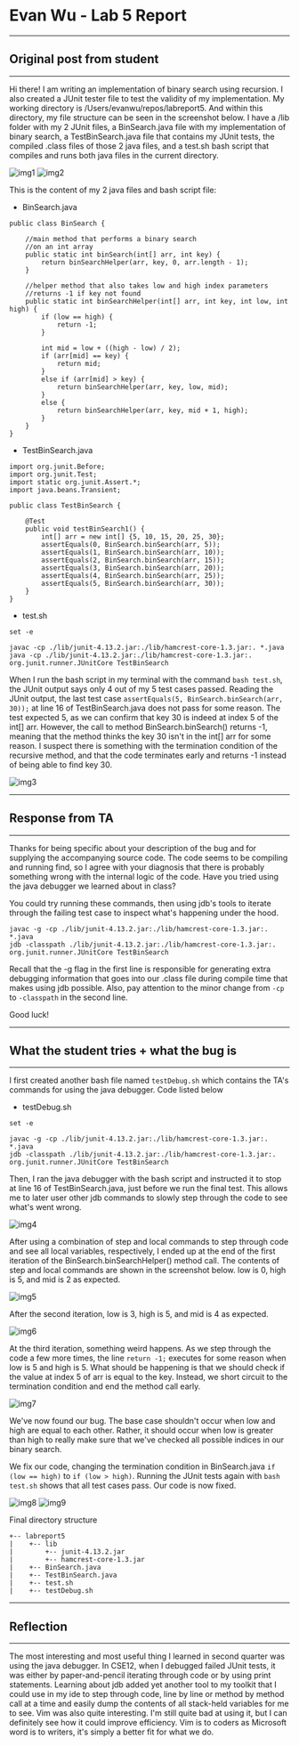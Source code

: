# Evan Wu - Lab 5 Report
---
## Original post from student
---

Hi there! I am writing an implementation of binary search using recursion. I also created a JUnit tester file to test the validity of my implementation. 
My working directory is /Users/evanwu/repos/labreport5. And within this directory, my file structure can be seen in the screenshot below. I have a /lib folder with my 2 JUnit files, 
a BinSearch.java file with my implementation of binary search, a TestBinSearch.java file that contains my JUnit tests, the compiled .class files of those 2 java files, and a test.sh bash script
that compiles and runs both java files in the current directory.


![img1](lab5images/s1.png)
![img2](lab5images/s2.png)

This is the content of my 2 java files and bash script file:

- BinSearch.java


```
public class BinSearch {

    //main method that performs a binary search
    //on an int array
    public static int binSearch(int[] arr, int key) {
        return binSearchHelper(arr, key, 0, arr.length - 1);
    }
    
    //helper method that also takes low and high index parameters
    //returns -1 if key not found
    public static int binSearchHelper(int[] arr, int key, int low, int high) {
        if (low == high) {
            return -1;
        }

        int mid = low + ((high - low) / 2);
        if (arr[mid] == key) {
            return mid;
        }
        else if (arr[mid] > key) {
            return binSearchHelper(arr, key, low, mid);
        }
        else {
            return binSearchHelper(arr, key, mid + 1, high);
        }
    }
}
```



- TestBinSearch.java


```
import org.junit.Before;
import org.junit.Test;
import static org.junit.Assert.*;
import java.beans.Transient;

public class TestBinSearch {

    @Test
    public void testBinSearch1() {
        int[] arr = new int[] {5, 10, 15, 20, 25, 30};
        assertEquals(0, BinSearch.binSearch(arr, 5));
        assertEquals(1, BinSearch.binSearch(arr, 10));
        assertEquals(2, BinSearch.binSearch(arr, 15));
        assertEquals(3, BinSearch.binSearch(arr, 20));
        assertEquals(4, BinSearch.binSearch(arr, 25));
        assertEquals(5, BinSearch.binSearch(arr, 30));
    }
}
```



- test.sh


```
set -e

javac -cp ./lib/junit-4.13.2.jar:./lib/hamcrest-core-1.3.jar:. *.java
java -cp ./lib/junit-4.13.2.jar:./lib/hamcrest-core-1.3.jar:. org.junit.runner.JUnitCore TestBinSearch
```


When I run the bash script in my terminal with the command `bash test.sh`, the JUnit output says only 4 out of my 5 test cases passed. 
Reading the JUnit output, the last test case `assertEquals(5, BinSearch.binSearch(arr, 30));` at line 16 of TestBinSearch.java does not pass for some reason. 
The test expected 5, as we can confirm that key 30 is indeed at index 5 of the int[] arr. However, the call to method BinSearch.binSearch() returns -1, meaning that the method thinks
the key 30 isn't in the int[] arr for some reason. I suspect there is something with the termination condition of the recursive method, and that the code terminates early and returns -1 
instead of being able to find key 30. 


![img3](lab5images/s3.png)

---
## Response from TA
---

Thanks for being specific about your description of the bug and for supplying the accompanying source code. The code seems to be compiling and running find, so I agree with your diagnosis 
that there is probably something wrong with the internal logic of the code. Have you tried using the java debugger we learned about in class?


You could try running these commands, then using jdb's tools to iterate through the failing test case to inspect what's happening under the hood. 


```
javac -g -cp ./lib/junit-4.13.2.jar:./lib/hamcrest-core-1.3.jar:. *.java
jdb -classpath ./lib/junit-4.13.2.jar:./lib/hamcrest-core-1.3.jar:. org.junit.runner.JUnitCore TestBinSearch
```


Recall that the -g flag in the first line is responsible for generating extra debugging information that goes into our .class file during compile time that makes using jdb possible.
Also, pay attention to the minor change from `-cp` to `-classpath` in the second line. 

Good luck!

---
## What the student tries + what the bug is
---

I first created another bash file named `testDebug.sh` which contains the TA's commands for using the java debugger. Code listed below

- testDebug.sh


```
set -e

javac -g -cp ./lib/junit-4.13.2.jar:./lib/hamcrest-core-1.3.jar:. *.java
jdb -classpath ./lib/junit-4.13.2.jar:./lib/hamcrest-core-1.3.jar:. org.junit.runner.JUnitCore TestBinSearch
```


Then, I ran the java debugger with the bash script and instructed it to stop at line 16 of TestBinSearch.java, just before we run the final test. This allows me to later user other jdb
commands to slowly step through the code to see what's went wrong.


![img4](lab5images/s4.png)

After using a combination of step and local commands to step through code and see all local variables, respectively, 
I ended up at the end of the first iteration of the BinSearch.binSearchHelper() method call. The contents of step and local commands are shown in the screenshot below. 
low is 0, high is 5, and mid is 2 as expected.


![img5](lab5images/s5.png)

After the second iteration, low is 3, high is 5, and mid is 4 as expected.


![img6](lab5images/s6.png)

At the third iteration, something weird happens. As we step through the code a few more times, the line `return -1;` executes for some reason when 
low is 5 and high is 5. What should be happening is that we should check if the value at index 5 of arr is equal to the key. Instead, we short circuit to the termination condition 
and end the method call early. 


![img7](lab5images/s7.png)

We've now found our bug. The base case shouldn't occur when low and high are equal to each other. Rather, it should occur when low is greater than high to really make sure that we've 
checked all possible indices in our binary search.

We fix our code, changing the termination condition in BinSearch.java `if (low == high)` to `if (low > high)`. Running the JUnit tests again with `bash test.sh` shows that all test cases pass.
Our code is now fixed.


![img8](lab5images/s8.png)
![img9](lab5images/s9.png)


Final directory structure


```
+-- labreport5
|    +-- lib
|        +-- junit-4.13.2.jar
|        +-- hamcrest-core-1.3.jar
|    +-- BinSearch.java
|    +-- TestBinSearch.java
|    +-- test.sh
|    +-- testDebug.sh
```

---
## Reflection
---

The most interesting and most useful thing I learned in second quarter was using the java debugger. In CSE12, when I debugged failed JUnit tests, it was either by paper-and-pencil iterating through code or by using print statements. Learning about jdb added yet another tool to my toolkit that I could use in my ide to step through code, line by line or method by method call at a time and easily dump the contents of all stack-held variables for me to see. Vim was also quite interesting. I'm still quite bad at using it, but I can definitely see how it could improve efficiency. Vim is to coders as Microsoft word is to writers, it's simply a better fit for what we do.
